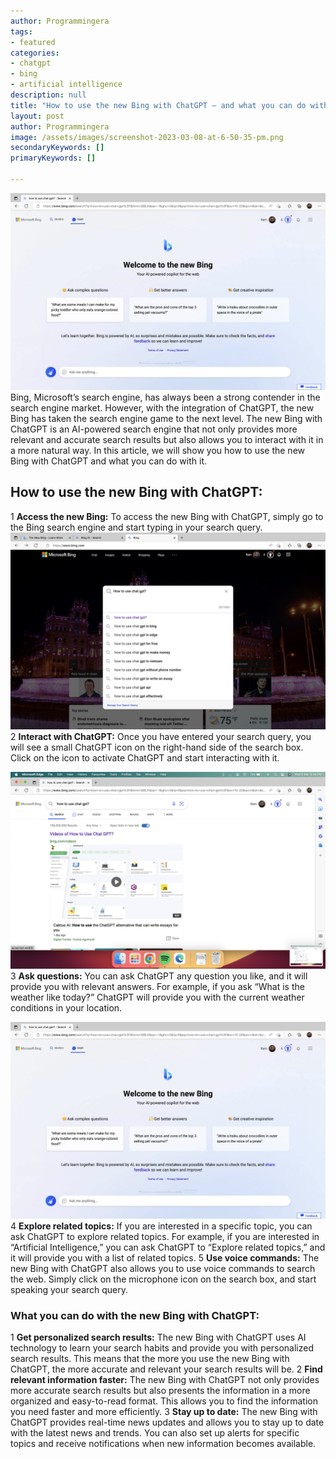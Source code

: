 ```yaml
---
author: Programmingera
tags: 
- featured
categories: 
- chatgpt
- bing
- artificial intelligence
description: null
title: "How to use the new Bing with ChatGPT — and what you can do with it"
layout: post
author: Programmingera
image: /assets/images/screenshot-2023-03-08-at-6-50-35-pm.png
secondaryKeywords: []
primaryKeywords: []

---
```

  ![](/uploads/13_11_2023_1699887226162_screenshot-2023-03-08-at-6-50-35-pm.png)
Bing, Microsoft’s search engine, has always been a strong contender in the search engine market. However, with the integration of ChatGPT, the new Bing has taken the search engine game to the next level. The new Bing with ChatGPT is an AI-powered search engine that not only provides more relevant and accurate search results but also allows you to interact with it in a more natural way. In this article, we will show you how to use the new Bing with ChatGPT and what you can do with it.
## How to use the new Bing with ChatGPT:
1 **Access the new Bing:** To access the new Bing with ChatGPT, simply go to the Bing search engine and start typing in your search query.
![](/uploads/13_11_2023_1699887457638_screenshot-2023-03-08-at-6-48-19-pm.png)
2 **Interact with ChatGPT:** Once you have entered your search query, you will see a small ChatGPT icon on the right-hand side of the search box. Click on the icon to activate ChatGPT and start interacting with it.

![](/uploads/13_11_2023_1699887505799_screenshot-2023-03-08-at-6-49-03-pm.png)
3 **Ask questions:** You can ask ChatGPT any question you like, and it will provide you with relevant answers. For example, if you ask “What is the weather like today?” ChatGPT will provide you with the current weather conditions in your location.

![](/uploads/13_11_2023_1699887544739_screenshot-2023-03-08-at-6-50-35-pm.png)
4 **Explore related topics:** If you are interested in a specific topic, you can ask ChatGPT to explore related topics. For example, if you are interested in “Artificial Intelligence,” you can ask ChatGPT to “Explore related topics,” and it will provide you with a list of related topics. 5 **Use voice commands:** The new Bing with ChatGPT also allows you to use voice commands to search the web. Simply click on the microphone icon on the search box, and start speaking your search query.
### What you can do with the new Bing with ChatGPT:
1 **Get personalized search results:** The new Bing with ChatGPT uses AI technology to learn your search habits and provide you with personalized search results. This means that the more you use the new Bing with ChatGPT, the more accurate and relevant your search results will be. 2 **Find relevant information faster:** The new Bing with ChatGPT not only provides more accurate search results but also presents the information in a more organized and easy-to-read format. This allows you to find the information you need faster and more efficiently. 3 **Stay up to date:** The new Bing with ChatGPT provides real-time news updates and allows you to stay up to date with the latest news and trends. You can also set up alerts for specific topics and receive notifications when new information becomes available.

